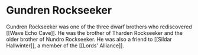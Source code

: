 # Gundren Rockseeker
Gundren Rockseeker was one of the three dwarf brothers who rediscovered [[Wave Echo Cave]]. He was the brother of Tharden Rockseeker and the older brother of Nundro Rockseeker. He was also a friend to [[Sildar Hallwinter]], a member of the [[Lords' Alliance]].